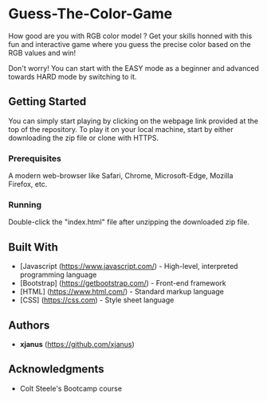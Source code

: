 # Guess-The-Color-Game

How good are you with RGB color model ? Get your skills honned with this fun and interactive game where you guess the precise color based on the RGB values and win!

Don't worry! You can start with the EASY mode as a beginner and advanced towards HARD mode by switching to it.

## Getting Started

You can simply start playing by clicking on the webpage link provided at the top of the repository.
To play it on your local machine, start by either downloading the zip file or clone with HTTPS.

### Prerequisites

A modern web-browser like Safari, Chrome, Microsoft-Edge, Mozilla Firefox, etc.

### Running

Double-click the "index.html" file after unzipping the downloaded zip file.

## Built With

* [Javascript (https://www.javascript.com/) - High-level, interpreted programming language
* [Bootstrap] (https://getbootstrap.com/) - Front-end framework
* [HTML] (https://www.html.com/) - Standard markup language
* [CSS] (https://css.com) - Style sheet language

## Authors

* **xjanus** (https://github.com/xjanus)

## Acknowledgments

* Colt Steele's Bootcamp course
